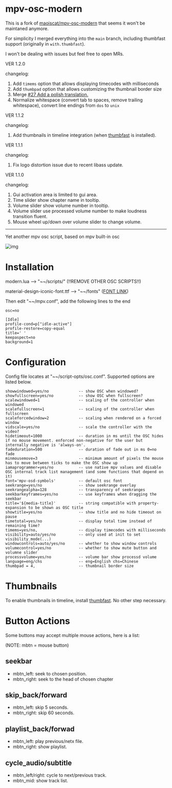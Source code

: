 # mpv-osc-modern

This is a fork of [maoiscat/mpv-osc-modern](https://github.com/maoiscat/mpv-osc-modern) that seems it won't be maintaned anymore.

For simplicity I merged everything into the `main` branch, including thumbfast support (originally in `with.thumbfast`).

I won't be dealing with issues but feel free to open MRs.

VER 1.2.0

changelog:
1. Add `timems` option that allows displaying timecodes with milliseconds
2. Add `thumbpad` option that allows customizing the thumbnail border size
3. Merge [#27 Add a polish translation.](https://github.com/maoiscat/mpv-osc-modern/pull/27)
4. Normalize whitespace (convert tab to spaces, remove trailing whitespace), convert line endings from `dos` to `unix`

VER 1.1.2

changelog:
1. Add thumbnails in timeline integration (when [thumbfast](https://github.com/po5/thumbfast) is installed).

VER 1.1.1

changelog:
1. Fix logo distortion issue due to recent libass update.

VER 1.1.0

changelog:
1. Gui activation area is limited to gui area.
2. Time slider show chapter name in tooltip.
3. Volume slider show volume number in tooltip.
4. Volume slider use processed volume number to make loudness transition fluent.
5. Mouse wheel up/down over volume slider to change volume.

------

Yet another mpv osc script, based on mpv built-in osc

![img](https://github.com/maoiscat/mpv-osc-modern/blob/main/preview.png)

# Installation

modern.lua --> "\~\~/scripts/" (!!REMOVE OTHER OSC SCRIPTS!!)

material-design-iconic-font.ttf --> "\~\~/fonts" ([FONT LINK](https://zavoloklom.github.io/material-design-iconic-font/))

Then edit "\~\~/mpv.conf", add the following lines to the end

```
osc=no

[Idle]
profile-cond=p["idle-active"]
profile-restore=copy-equal
title=' '
keepaspect=no
background=1
```
# Configuration

Config file locates at "\~\~/script-opts/osc.conf". Supported options are listed below.

```
showwindowed=yes/no             -- show OSC when windowed?
showfullscreen=yes/no           -- show OSC when fullscreen?
scalewindowed=1                 -- scaling of the controller when windowed
scalefullscreen=1               -- scaling of the controller when fullscreen
scaleforcedwindow=2             -- scaling when rendered on a forced window
vidscale=yes/no                 -- scale the controller with the video?
hidetimeout=1000                -- duration in ms until the OSC hides if no mouse movement. enforced non-negative for the user but internally negative is 'always-on'.
fadeduration=500                -- duration of fade out in ms 0=no fade
minmousemove=3                  -- minimum amount of pixels the mouse has to move between ticks to make the OSC show up
iamaprogrammer=yes/no           -- use native mpv values and disable OSC internal track list management (and some functions that depend on it)
font='mpv-osd-symbols'          -- default osc font
seekrange=yes/no                -- show seekrange overlay
seekrangealpha=128              -- transparency of seekranges
seekbarkeyframes=yes/no         -- use keyframes when dragging the seekbar
title='${media-title}'          -- string compatible with property-expansion to be shown as OSC title
showtitle=yes/no                -- show title and no hide timeout on pause
timetotal=yes/no                -- display total time instead of remaining time?
timems=yes/no,                  -- display timecodes with milliseconds
visibility=auto/yes/no          -- only used at init to set visibility_mode(...)
windowcontrols=auto/yes/no      -- whether to show window controls
volumecontrol=yes/no            -- whether to show mute button and volumne slider
processvolume=yes/no            -- volume bar show processd volume
language=eng/chs                -- eng=English chs=Chinese
thumbpad = 4,                   -- thumbnail border size
```

# Thumbnails

To enable thumbnails in timeline, install [thumbfast](https://github.com/po5/thumbfast). No other step necessary.

# Button Actions

Some buttons may accept multiple mouse actions, here is a list:

(NOTE: mbtn = mouse button)

## seekbar
* mbtn_left: seek to chosen position.
* mbtn_right: seek to the head of chosen chapter
## skip_back/forward
* mbtn_left: skip 5 seconds.
* mbtn_right: skip 60 seconds.
## playlist_back/forwad
* mbtn_left: play previous/netx file.
* mbtn_right: show playlist.
## cycle_audio/subtitle
* mbtn_left/right: cycle to next/previous track.
* mbtn_mid: show track list.
